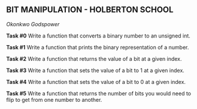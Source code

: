 
## BIT MANIPULATION - HOLBERTON SCHOOL
_Okonkwo Godspower_ 

**Task #0** Write a function that converts a binary number to an unsigned int.

**Task #1** Write a function that prints the binary representation of a number.

**Task #2** Write a function that returns the value of a bit at a given index.

**Task #3** Write a function that sets the value of a bit to 1 at a given index.

**Task #4** Write a function that sets the value of a bit to 0 at a given index. 

**Task #5** Write a function that returns the number of bits you would need to flip to get from one number to another.
